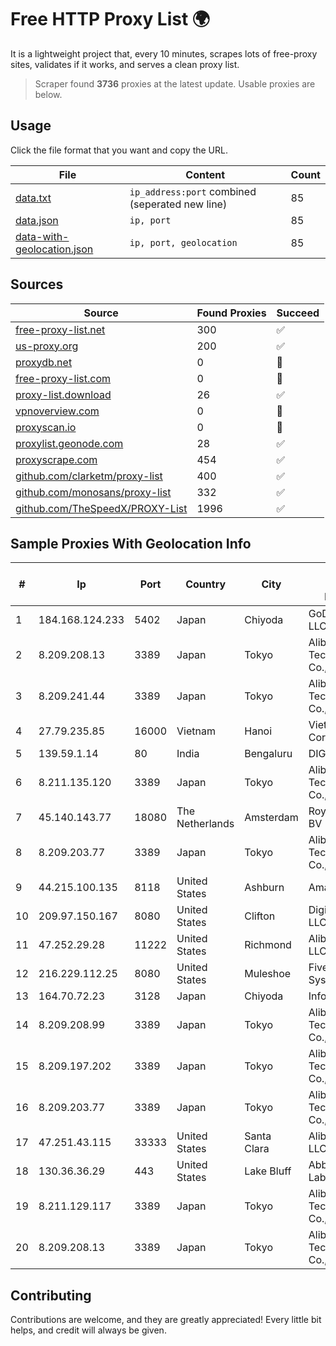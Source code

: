 
# Free HTTP Proxy List 🌍

It is a lightweight project that, every 10 minutes, scrapes lots of free-proxy sites, validates if it works, and serves a clean proxy list.


> Scraper found **3736** proxies at the latest update. Usable proxies are below.

## Usage

Click the file format that you want and copy the URL.


|File|Content|Count|
|----|-------|-----|
|[data.txt](https://raw.githubusercontent.com/themiralay/Proxy-List-World/master/data.txt)|`ip_address:port` combined (seperated new line)|85|
|[data.json](https://raw.githubusercontent.com/themiralay/Proxy-List-World/master/data.json)|`ip, port`|85|
|[data-with-geolocation.json](https://raw.githubusercontent.com/themiralay/Proxy-List-World/master/data-with-geolocation.json)|`ip, port, geolocation`|85|

## Sources

|Source|Found Proxies|Succeed|
|------|-------------|-------|
|[free-proxy-list.net](https://free-proxy-list.net)|300|✅|
|[us-proxy.org](https://www.us-proxy.org)|200|✅|
|[proxydb.net](http://proxydb.net)|0|🚫|
|[free-proxy-list.com](https://free-proxy-list.com/?page=&port=&type%5B%5D=http&type%5B%5D=https&up_time=0&search=Search)|0|🚫|
|[proxy-list.download](https://www.proxy-list.download/HTTP)|26|✅|
|[vpnoverview.com](https://vpnoverview.com/privacy/anonymous-browsing/free-proxy-servers)|0|🚫|
|[proxyscan.io](https://www.proxyscan.io)|0|🚫|
|[proxylist.geonode.com](https://proxylist.geonode.com/api/proxy-list?limit=300&page=1&sort_by=lastChecked&sort_type=desc&protocols=http,https)|28|✅|
|[proxyscrape.com](https://api.proxyscrape.com/v2/?request=displayproxies&protocol=http&timeout=10000&country=all&ssl=all&anonymity=all)|454|✅|
|[github.com/clarketm/proxy-list](https://raw.githubusercontent.com/clarketm/proxy-list/master/proxy-list-raw.txt)|400|✅|
|[github.com/monosans/proxy-list](https://raw.githubusercontent.com/monosans/proxy-list/main/proxies/http.txt)|332|✅|
|[github.com/TheSpeedX/PROXY-List](https://raw.githubusercontent.com/TheSpeedX/PROXY-List/master/http.txt)|1996|✅|


## Sample Proxies With Geolocation Info

|#|Ip|Port|Country|City|Internet Service Provider|
|-|--|----|-------|----|-------------------------|
|1|184.168.124.233|5402|Japan|Chiyoda|GoDaddy.com, LLC|
|2|8.209.208.13|3389|Japan|Tokyo|Alibaba (US) Technology Co., Ltd.|
|3|8.209.241.44|3389|Japan|Tokyo|Alibaba (US) Technology Co., Ltd.|
|4|27.79.235.85|16000|Vietnam|Hanoi|Viettel Corporation|
|5|139.59.1.14|80|India|Bengaluru|DIGITALOCEAN|
|6|8.211.135.120|3389|Japan|Tokyo|Alibaba (US) Technology Co., Ltd.|
|7|45.140.143.77|18080|The Netherlands|Amsterdam|RoyaleHosting BV|
|8|8.209.203.77|3389|Japan|Tokyo|Alibaba (US) Technology Co., Ltd.|
|9|44.215.100.135|8118|United States|Ashburn|Amazon.com|
|10|209.97.150.167|8080|United States|Clifton|DigitalOcean, LLC|
|11|47.252.29.28|11222|United States|Richmond|Alibaba Cloud LLC|
|12|216.229.112.25|8080|United States|Muleshoe|Five Area Systems, LLC|
|13|164.70.72.23|3128|Japan|Chiyoda|InfoSphere|
|14|8.209.208.99|3389|Japan|Tokyo|Alibaba (US) Technology Co., Ltd.|
|15|8.209.197.202|3389|Japan|Tokyo|Alibaba (US) Technology Co., Ltd.|
|16|8.209.203.77|3389|Japan|Tokyo|Alibaba (US) Technology Co., Ltd.|
|17|47.251.43.115|33333|United States|Santa Clara|Alibaba Cloud LLC|
|18|130.36.36.29|443|United States|Lake Bluff|Abbott Laboratories|
|19|8.211.129.117|3389|Japan|Tokyo|Alibaba (US) Technology Co., Ltd.|
|20|8.209.208.13|3389|Japan|Tokyo|Alibaba (US) Technology Co., Ltd.|



## Contributing

Contributions are welcome, and they are greatly appreciated! Every
little bit helps, and credit will always be given.

